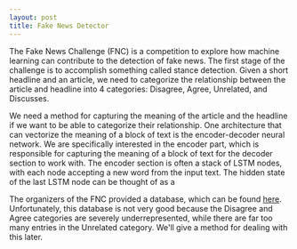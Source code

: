 ```yaml
---
layout: post
title: Fake News Detector
---
```

The Fake News Challenge (FNC) is a competition to explore how machine learning can contribute to the detection of fake news. The first stage of the challenge is to accomplish something called stance detection. Given a short headline and an article, we need to categorize the relationship between the article and headline into 4 categories: Disagree, Agree, Unrelated, and Discusses.

We need a method for capturing the meaning of the article and the headline if we want to be able to categorize their relationship. One architecture that can vectorize the meaning of a block of text is the encoder-decoder neural network. We are specifically interested in the encoder part, which is responsible for capturing the meaning of a block of text for the decoder section to work with. The encoder section is often a stack of LSTM nodes, with each node accepting a new word from the input text. The hidden state of the last LSTM node can be thought of as a 



The organizers of the FNC provided a database, which can be found [here](https://github.com/FakeNewsChallenge/fnc-1-baseline). Unfortunately, this database is not very good because the Disagree and Agree categories are severely underrepresented, while there are far too many entries in the Unrelated category. We'll give a method for dealing with this later.



